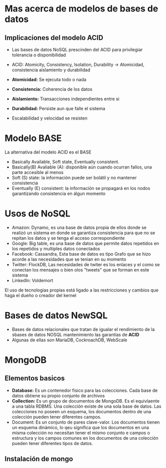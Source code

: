 # Mas acerca de modelos de bases de datos

## Implicaciones del modelo ACID
* Las bases de datos NoSQL prescinden del ACID para privilegiar tolerancia o disponibilidad

* ACID: Atomicity, Consistency, Isolation, Durability -> Atomicidad, consistencia aislamiento y durabilidad
* **Atomicidad:** Se ejecuta todo o nada
* **Consistencia:** Coherencia de los datos
* **Aislamiento:** Transacciones independientes entre si
* **Durabilidad:** Persiste aun que falle el sistema
* Escalabilidad y velocidad se resisten

# Modelo BASE
La alternativa del modelo ACID es el BASE

* Basically Available, Soft state, Eventually consistent.
* Basically(B) Avaliable (A): disponible aún cuando ocurran fallos, una parte accesible al menos
* Soft (S) state: la información puede ser bolátil y no mantener consistencia
* Eventually (E) consistent: la información se propagará en los nodos garantizando consistencia en álgun momento 

# Usos de NoSQL
* Amazon: Dynamo, es una base de datos propia de ellos donde se realizó un sistema en donde se garantiza consistencia para que no  se repitan los datos y se tenga el acceso correspondiente
* Google: Big table, es una base de datos que permite datos repetidos en los repetidos y multiples datos conectados
* Facebook: Cassandra, Esta base de datos es tipo Grafo que se hizo acorde a las necesidades que se tenian en su momento
* Twitter: FlockDB, Las necesidades de twiter es los enlaces y el como se conectan los mensajes o bien olos "tweets" que se forman en este sistema
* LinkedIn: Voldemort

El uso de tecnologias propias está ligado a las restricciones y cambios que haga el dueño o creador del kernel

# Bases de datos NewSQL
* Bases de datos relacionales que tratan de igualar el rendimiento de la sbases de datos NOSQL mantenimiento las garantías de **ACID**
* Algunas de ellas son MariaDB, CockroachDB, WebScale

# MongoDB

## Elementos basicos
* **Database:** Es un contenedor físico para las colecciones. Cada base de datos obtiene su propio conjunto de archivos
* **Collection:** Es un grupo de documentos de MongoDB. Es el equivlaente a una tabla RDBMS. Una colección existe de una sola base de datos. Las colecciones no poseen un esquema, los documentos dentro de una colección pueden tener diferentes campos.
* Document: Es un conjunto de pares clave-valor. Los documentos tienen un esquema dinámico, lo qeu significa que los documentos en una misma colección no necesitan tener el mismo conjunto e campos o estructura y los campos comunes en los documentos de una colección pueden tener diferentes tipos de datos.

## Instalación de mongo

